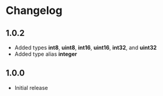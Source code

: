 Changelog
=========
1.0.2
-----
- Added types **int8**, **uint8**, **int16**, **uint16**, **int32**, and **uint32**
- Added type alias **integer**

1.0.0
-----
- Initial release
